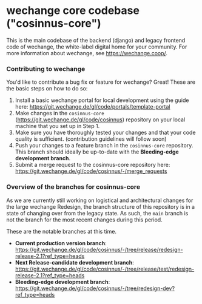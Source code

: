 wechange core codebase ("cosinnus-core")
========================================

This is the main codebase of the backend (django) and legacy frontend code of wechange, the white-label digital home for your community. For more information about wechange, see https://wechange.coop/.

### Contributing to wechange

You'd like to contribute a bug fix or feature for wechange? Great! These are the basic steps on how to do so:

1. Install a basic wechange portal for local development using the guide here: https://git.wechange.de/gl/code/portals/template-portal
2. Make changes in the `cosinnus-core` (https://git.wechange.de/gl/code/cosinnus) repository on your local machine that you set up in Step 1.
3. Make sure you have thoroughly tested your changes and that your code quality is sufficient. (contribution guidelines will follow soon)
4. Push your changes to a feature branch in the `cosinnus-core` repository. This branch should ideally be up-to-date with the **Bleeding-edge development branch**.
5. Submit a merge request to the cosinnus-core repository here: https://git.wechange.de/gl/code/cosinnus/-/merge_requests

### Overview of the branches for cosinnus-core

As we are currently still working on logistical and architectural changes for the large wechange Redesign, the branch structure of this repository is in a state of changing over from the legacy state. As such, the `main` branch is not the branch for the most recent changes during this period. 

These are the notable branches at this time.

* **Current production version branch**: https://git.wechange.de/gl/code/cosinnus/-/tree/release/redesign-release-2.1?ref_type=heads
* **Next Release-candidate development branch**: https://git.wechange.de/gl/code/cosinnus/-/tree/release/test/redesign-release-2.1?ref_type=heads
* **Bleeding-edge development branch**:  https://git.wechange.de/gl/code/cosinnus/-/tree/redesign-dev?ref_type=heads
